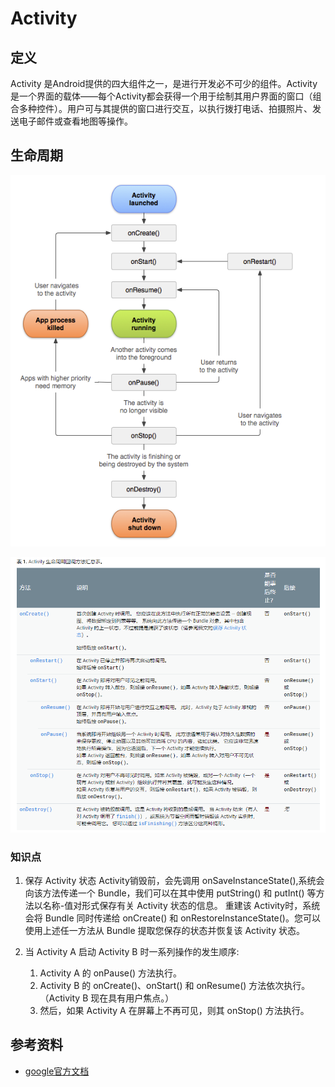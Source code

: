 # Activity

## 定义

Activity 是Android提供的四大组件之一，是进行开发必不可少的组件。Activity 是一个界面的载体——每个Activity都会获得一个用于绘制其用户界面的窗口（组合多种控件）。用户可与其提供的窗口进行交互，以执行拨打电话、拍摄照片、发送电子邮件或查看地图等操作。

## 生命周期

![Acttivity生命周期](image/activityLifecycle.png)

![生命周期详解](image/activityLifecycleDetail.png)

### 知识点

1. 保存 Activity 状态
   Activity销毁前，会先调用 onSaveInstanceState(),系统会向该方法传递一个 Bundle，我们可以在其中使用 putString() 和 putInt() 等方法以名称-值对形式保存有关 Activity 状态的信息。
   重建该 Activity时，系统会将 Bundle 同时传递给 onCreate() 和 onRestoreInstanceState()。您可以使用上述任一方法从 Bundle 提取您保存的状态并恢复该 Activity 状态。

2. 当 Activity A 启动 Activity B 时一系列操作的发生顺序:
   
   1. Activity A 的 onPause() 方法执行。
   2. Activity B 的 onCreate()、onStart() 和 onResume() 方法依次执行。（Activity B 现在具有用户焦点。）
   3. 然后，如果 Activity A 在屏幕上不再可见，则其 onStop() 方法执行。

## 参考资料

+ [google官方文档][google_activity]

[google_activity]: https://developer.android.com/guide/components/activities
